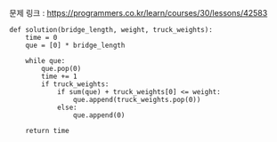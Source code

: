 문제 링크 : https://programmers.co.kr/learn/courses/30/lessons/42583

```
def solution(bridge_length, weight, truck_weights):
    time = 0
    que = [0] * bridge_length
    
    while que:
        que.pop(0)
        time += 1
        if truck_weights:
            if sum(que) + truck_weights[0] <= weight:
                que.append(truck_weights.pop(0))
            else:
                que.append(0)
        
    return time
```


